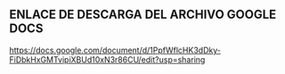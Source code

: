 

## ENLACE DE DESCARGA DEL ARCHIVO GOOGLE DOCS

https://docs.google.com/document/d/1PpfWflcHK3dDky-FiDbkHxGMTvipiXBUd10xN3r86CU/edit?usp=sharing